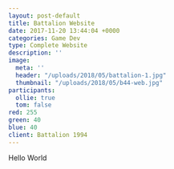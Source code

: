 ```yaml
---
layout: post-default
title: Battalion Website
date: 2017-11-20 13:44:04 +0000
categories: Game Dev
type: Complete Website
description: ''
image:
  meta: ''
  header: "/uploads/2018/05/battalion-1.jpg"
  thumbnail: "/uploads/2018/05/b44-web.jpg"
participants:
  ollie: true
  tom: false
red: 255
green: 40
blue: 40
client: Battalion 1994
---
```

Hello World
